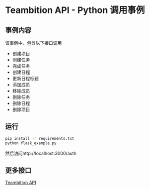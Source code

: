 Teambition API - Python 调用事例
================================

## 事例内容

该事例中，包含以下接口调用
- 创建项目
- 创建任务
- 完成任务
- 创建日程
- 更新日程标题
- 添加成员
- 移除成员
- 删除任务
- 删除日程
- 删除项目

## 运行

```bash
pip install -r requirements.txt
python flask_example.py
```

然后访问http://localhost:3000/auth

## 更多接口

[Teambition API](https://docs.teambition.com)
